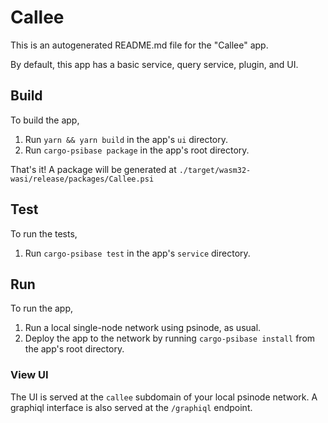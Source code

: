 # Callee

This is an autogenerated README.md file for the "Callee" app.

By default, this app has a basic service, query service, plugin, and UI.

## Build

To build the app,

1. Run `yarn && yarn build` in the app's `ui` directory.
2. Run `cargo-psibase package` in the app's root directory.

That's it! A package will be generated at `./target/wasm32-wasi/release/packages/Callee.psi`

## Test

To run the tests,

1. Run `cargo-psibase test` in the app's `service` directory.

## Run

To run the app,

1. Run a local single-node network using psinode, as usual.
2. Deploy the app to the network by running `cargo-psibase install` from the app's root directory.

### View UI

The UI is served at the `callee` subdomain of your local psinode network.
A graphiql interface is also served at the `/graphiql` endpoint.
